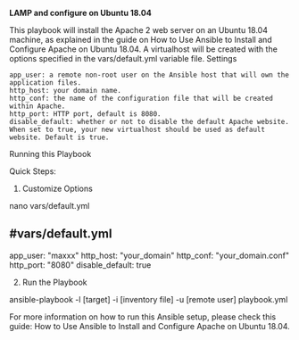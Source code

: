 <b>LAMP and configure on Ubuntu 18.04</b>

This playbook will install the Apache 2 web server on an Ubuntu 18.04 machine, as explained in the guide on How to Use Ansible to Install and Configure Apache on Ubuntu 18.04. A virtualhost will be created with the options specified in the vars/default.yml variable file.
Settings

    app_user: a remote non-root user on the Ansible host that will own the application files.
    http_host: your domain name.
    http_conf: the name of the configuration file that will be created within Apache.
    http_port: HTTP port, default is 8080.
    disable_default: whether or not to disable the default Apache website. When set to true, your new virtualhost should be used as default website. Default is true.

Running this Playbook

Quick Steps:
1. Customize Options

nano vars/default.yml

#vars/default.yml
---
app_user: "maxxx"
http_host: "your_domain"
http_conf: "your_domain.conf"
http_port: "8080"
disable_default: true

2. Run the Playbook

ansible-playbook -l [target] -i [inventory file] -u [remote user] playbook.yml

For more information on how to run this Ansible setup, please check this guide: How to Use Ansible to Install and Configure Apache on Ubuntu 18.04.
